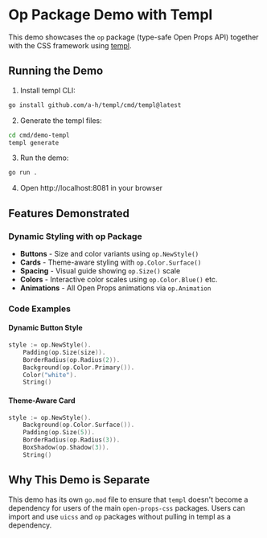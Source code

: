 # Op Package Demo with Templ

This demo showcases the `op` package (type-safe Open Props API) together with the CSS framework using [templ](https://templ.guide/).

## Running the Demo

1. Install templ CLI:
```bash
go install github.com/a-h/templ/cmd/templ@latest
```

2. Generate the templ files:
```bash
cd cmd/demo-templ
templ generate
```

3. Run the demo:
```bash
go run .
```

4. Open http://localhost:8081 in your browser

## Features Demonstrated

### Dynamic Styling with op Package
- **Buttons** - Size and color variants using `op.NewStyle()`
- **Cards** - Theme-aware styling with `op.Color.Surface()`
- **Spacing** - Visual guide showing `op.Size()` scale
- **Colors** - Interactive color scales using `op.Color.Blue()` etc.
- **Animations** - All Open Props animations via `op.Animation`

### Code Examples

#### Dynamic Button Style
```go
style := op.NewStyle().
    Padding(op.Size(size)).
    BorderRadius(op.Radius(2)).
    Background(op.Color.Primary()).
    Color("white").
    String()
```

#### Theme-Aware Card
```go
style := op.NewStyle().
    Background(op.Color.Surface()).
    Padding(op.Size(5)).
    BorderRadius(op.Radius(3)).
    BoxShadow(op.Shadow(3)).
    String()
```

## Why This Demo is Separate

This demo has its own `go.mod` file to ensure that `templ` doesn't become a dependency for users of the main `open-props-css` packages. Users can import and use `uicss` and `op` packages without pulling in templ as a dependency.
